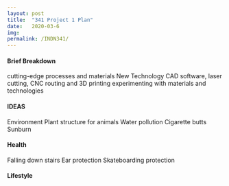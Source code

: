 ```yaml
---
layout: post
title:  "341 Project 1 Plan"
date:   2020-03-6 
img:
permalink: /INDN341/
---
```

#### Brief Breakdown 
cutting-edge processes and materials
New Technology 
CAD software, laser cutting, CNC routing and 3D printing
experimenting with materials and technologies


#### IDEAS 
Environment 
Plant structure for animals 
Water pollution 
Cigarette butts 
Sunburn 


#### Health 
Falling down stairs 
Ear protection 
Skateboarding protection 



#### Lifestyle 

